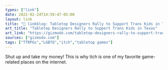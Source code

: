 ```yaml
---
types: ["link"]
date: 2022-02-24T14:59:47-05:00
layout: link
title: "🔗 linkblog: Tabletop Designers Rally to Support Trans Kids in Texas'"
art_title: "Tabletop Designers Rally to Support Trans Kids in Texas"
art_link: "https://gizmodo.com/tabletop-designers-rally-to-support-trans-kids-in-texas-1848588284"
sources: ["gizmodo.com"]
tags: ["TTRPGs","LGBTQ","itch","tabletop games"]
---
```

Shut up and take my money! This is why itch is one of my favorite game-related places on the internet.
